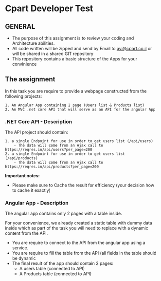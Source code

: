 # Cpart Developer Test

## GENERAL
- The purpose of this assignment is to review your coding and Architecture abilities.
- All code written will be zipped and send by Email to avi@cpart.co.il or will be shared in a shared GIT repository 
- This repository contains a basic structure of the Apps for your convinience 

## The assignment
In this task you are require to provide a webpage constructed from the following projects: 

    1. An Angular App containing 2 page (Users list & Products list) 
    2. An MVC .net core API that will serve as an API for the angular App

### .NET Core API - Description
The API project should contain: 

    1. a single Endpoint for use in order to get users list (/api/users)
        - The data will come from an Ajax call to https://reqres.in/api/users?per_page=200 
    2. a single Endpoint for use in order to get users list (/api/products)
        - The data will come from an Ajax call to https://reqres.in/api/products?per_page=200 
**Important notes:**
- Please make sure to Cache the result for efficiency (your decision how to cache it exactly) 

### Angular App - Description 
The angular app contains only 2 pages with a table inside. 

For your convenience, we already created a static table with dummy data inside which as part of the task you will need to replace with a dynamic content from the API. 

- You are require to connect to the API from the angular app using a service. 
- You are require to fill the table from the API (all fields in the table should be dynamic 
- The final result of the app should contain 2 pages: 
    - A users table (connected to API) 
    - A Products table (connected to API) 


